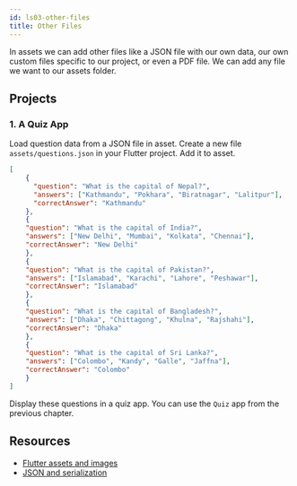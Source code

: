 ```yaml
---
id: ls03-other-files
title: Other Files
---
```


In assets we can add other files like a JSON file with our own data, our own custom files specific to our project, or even a PDF file. We can add any file we want to our assets folder.

## Projects

### 1. A Quiz App

Load question data from a JSON file in asset. Create a new file `assets/questions.json` in your Flutter project. Add it to asset.

```json
[
    {
      "question": "What is the capital of Nepal?",
      "answers": ["Kathmandu", "Pokhara", "Biratnagar", "Lalitpur"],
      "correctAnswer": "Kathmandu"
    },
    {
    "question": "What is the capital of India?",
    "answers": ["New Delhi", "Mumbai", "Kolkata", "Chennai"],
    "correctAnswer": "New Delhi"
    },
    {
    "question": "What is the capital of Pakistan?",
    "answers": ["Islamabad", "Karachi", "Lahore", "Peshawar"],
    "correctAnswer": "Islamabad"
    },
    {
    "question": "What is the capital of Bangladesh?",
    "answers": ["Dhaka", "Chittagong", "Khulna", "Rajshahi"],
    "correctAnswer": "Dhaka"
    },
    {
    "question": "What is the capital of Sri Lanka?",
    "answers": ["Colombo", "Kandy", "Galle", "Jaffna"],
    "correctAnswer": "Colombo"
    }
]
```

Display these questions in a quiz app. You can use the `Quiz` app from the previous chapter.

## Resources

- [Flutter assets and images](https://flutter.dev/docs/development/ui/assets-and-images)
- [JSON and serialization](https://flutter.dev/docs/development/data-and-backend/json)